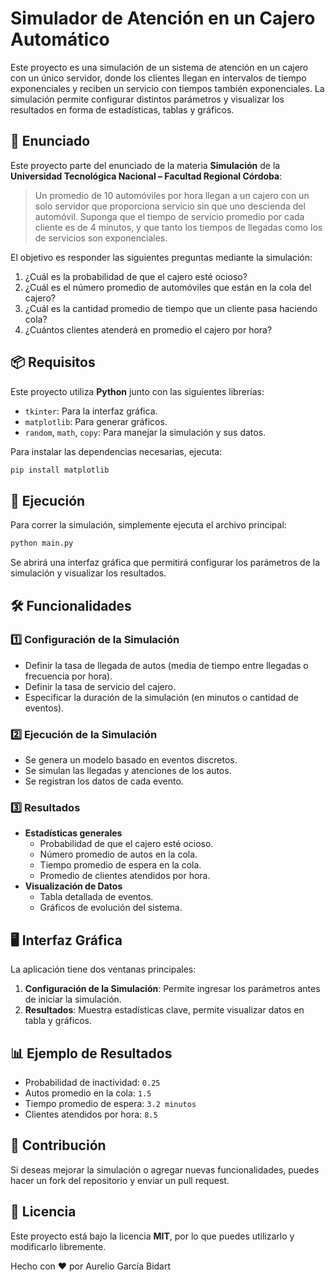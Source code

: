 # Simulador de Atención en un Cajero Automático

Este proyecto es una simulación de un sistema de atención en un cajero con un único servidor, donde los clientes llegan en intervalos de tiempo exponenciales y reciben un servicio con tiempos también exponenciales. La simulación permite configurar distintos parámetros y visualizar los resultados en forma de estadísticas, tablas y gráficos.

## 📌 Enunciado

Este proyecto parte del enunciado de la materia **Simulación** de la **Universidad Tecnológica Nacional – Facultad Regional Córdoba**:

> Un promedio de 10 automóviles por hora llegan a un cajero con un solo servidor que proporciona servicio sin que uno descienda del automóvil. Suponga que el tiempo de servicio promedio por cada cliente es de 4 minutos, y que tanto los tiempos de llegadas como los de servicios son exponenciales.

El objetivo es responder las siguientes preguntas mediante la simulación:

1. ¿Cuál es la probabilidad de que el cajero esté ocioso?
2. ¿Cuál es el número promedio de automóviles que están en la cola del cajero?
3. ¿Cuál es la cantidad promedio de tiempo que un cliente pasa haciendo cola?
4. ¿Cuántos clientes atenderá en promedio el cajero por hora?

## 📦 Requisitos

Este proyecto utiliza **Python** junto con las siguientes librerías:

- `tkinter`: Para la interfaz gráfica.
- `matplotlib`: Para generar gráficos.
- `random`, `math`, `copy`: Para manejar la simulación y sus datos.

Para instalar las dependencias necesarias, ejecuta:

```sh
pip install matplotlib
```

## 🚀 Ejecución

Para correr la simulación, simplemente ejecuta el archivo principal:

```sh
python main.py
```

Se abrirá una interfaz gráfica que permitirá configurar los parámetros de la simulación y visualizar los resultados.

## 🛠 Funcionalidades

### 1️⃣ Configuración de la Simulación
- Definir la tasa de llegada de autos (media de tiempo entre llegadas o frecuencia por hora).
- Definir la tasa de servicio del cajero.
- Especificar la duración de la simulación (en minutos o cantidad de eventos).

### 2️⃣ Ejecución de la Simulación
- Se genera un modelo basado en eventos discretos.
- Se simulan las llegadas y atenciones de los autos.
- Se registran los datos de cada evento.

### 3️⃣ Resultados
- **Estadísticas generales**
  - Probabilidad de que el cajero esté ocioso.
  - Número promedio de autos en la cola.
  - Tiempo promedio de espera en la cola.
  - Promedio de clientes atendidos por hora.
- **Visualización de Datos**
  - Tabla detallada de eventos.
  - Gráficos de evolución del sistema.

## 🖥 Interfaz Gráfica

La aplicación tiene dos ventanas principales:

1. **Configuración de la Simulación**: Permite ingresar los parámetros antes de iniciar la simulación.
2. **Resultados**: Muestra estadísticas clave, permite visualizar datos en tabla y gráficos.

## 📊 Ejemplo de Resultados

- Probabilidad de inactividad: `0.25`
- Autos promedio en la cola: `1.5`
- Tiempo promedio de espera: `3.2 minutos`
- Clientes atendidos por hora: `8.5`

## 🔗 Contribución

Si deseas mejorar la simulación o agregar nuevas funcionalidades, puedes hacer un fork del repositorio y enviar un pull request.

## 📜 Licencia

Este proyecto está bajo la licencia **MIT**, por lo que puedes utilizarlo y modificarlo libremente.

Hecho con ❤️ por Aurelio García Bidart